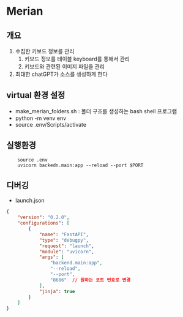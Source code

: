 # Merian

## 개요

1. 수집한 키보드  정보를 관리
    1. 키보드 정보를 테이블 keyboard를 통해서 관리
    2. 키보드와 관련된 이미지 파일을 관리
2. 최대한 chatGPT가 소스를 생성하게 한다


## virtual 환경 설정
- make_merian_folders.sh : 폴더 구조를 생성하는 bash shell 프로그램
- python -m venv env
- source .env/Scripts/activate

## 실행환경
```
    source .env
    uvicorn backedn.main:app --reload --port $PORT
```
## 디버깅

* launch.json
```json
{
    "version": "0.2.0",
    "configurations": [
        {
            "name": "FastAPI",
            "type": "debugpy",
            "request": "launch",
            "module": "uvicorn",
            "args": [
                "backend.main:app",
                "--reload",
                "--port",
                "8686"  // 원하는 포트 번호로 변경
            ],
            "jinja": true
        }
    ]
}
```